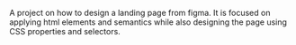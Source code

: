 A project on how to design a landing page from figma.
It is focused on applying html elements and semantics while also designing the page using CSS properties and selectors.
